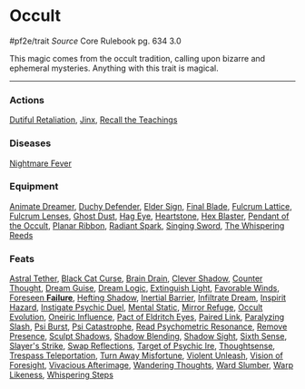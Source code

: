 # Occult
#pf2e/trait 
*Source* Core Rulebook pg. 634 3.0

This magic comes from the occult tradition, calling upon bizarre and ephemeral mysteries. Anything with this trait is magical.

---

### Actions
[Dutiful Retaliation](Dutiful%20Retaliation), [Jinx](Jinx), [Recall the Teachings](Recall%20the%20Teachings)

### Diseases
[Nightmare Fever](Nightmare%20Fever)

### Equipment
[Animate Dreamer](Animate%20Dreamer), [Duchy Defender](Duchy%20Defender), [Elder Sign](Elder%20Sign), [Final Blade](../Items/Artifacts/Final%20Blade.md), [Fulcrum Lattice](Fulcrum%20Lattice), [Fulcrum Lenses](Fulcrum%20Lenses), [Ghost Dust](Ghost%20Dust), [Hag Eye](../Items/Worn%20Items/Other%20Worn%20Items/Hag%20Eye.md), [Heartstone](Heartstone), [Hex Blaster](Hex%20Blaster), [Pendant of the Occult](Pendant%20of%20the%20Occult), [Planar Ribbon](Planar%20Ribbon), [Radiant Spark](Radiant%20Spark), [Singing Sword](Singing%20Sword), [The Whispering Reeds](The%20Whispering%20Reeds)

### Feats
[Astral Tether](Astral%20Tether), [Black Cat Curse](Black%20Cat%20Curse), [Brain Drain](Brain%20Drain.md), [Clever Shadow](Clever%20Shadow), [Counter Thought](Counter%20Thought), [Dream Guise](Dream%20Guise), [Dream Logic](Dream%20Logic), [Extinguish Light](Extinguish%20Light), [Favorable Winds](Favorable%20Winds), [Foreseen **Failure**](Foreseen%20**Failure**), [Hefting Shadow](Hefting%20Shadow), [Inertial Barrier](Inertial%20Barrier), [Infiltrate Dream](Infiltrate%20Dream), [Inspirit Hazard](Inspirit%20Hazard), [Instigate Psychic Duel](Instigate%20Psychic%20Duel), [Mental Static](Mental%20Static), [Mirror Refuge](Mirror%20Refuge), [Occult Evolution](Occult%20Evolution), [Oneiric Influence](Oneiric%20Influence), [Pact of Eldritch Eyes](Pact%20of%20Eldritch%20Eyes), [Paired Link](Paired%20Link), [Paralyzing Slash](Paralyzing%20Slash), [Psi Burst](Psi%20Burst), [Psi Catastrophe](Psi%20Catastrophe), [Read Psychometric Resonance](Read%20Psychometric%20Resonance), [Remove Presence](Remove%20Presence), [Sculpt Shadows](Sculpt%20Shadows), [Shadow Blending](Shadow%20Blending), [Shadow Sight](Shadow%20Sight), [Sixth Sense](Sixth%20Sense), [Slayer's Strike](Slayer's%20Strike), [Swap Reflections](Swap%20Reflections), [Target of Psychic Ire](Target%20of%20Psychic%20Ire), [Thoughtsense](Thoughtsense), [Trespass Teleportation](Trespass%20Teleportation), [Turn Away Misfortune](Turn%20Away%20Misfortune), [Violent Unleash](Violent%20Unleash), [Vision of Foresight](Vision%20of%20Foresight), [Vivacious Afterimage](Vivacious%20Afterimage), [Wandering Thoughts](Wandering%20Thoughts), [Ward Slumber](Ward%20Slumber), [Warp Likeness](Warp%20Likeness), [Whispering Steps](Whispering%20Steps)